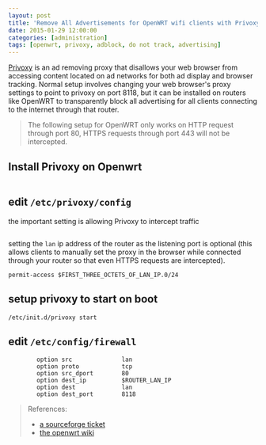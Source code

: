 ```yaml
---
layout: post
title: 'Remove All Advertisements for OpenWRT wifi clients with Privoxy'
date: 2015-01-29 12:00:00
categories: [administration]
tags: [openwrt, privoxy, adblock, do not track, advertising]
---
```


[Privoxy](http://www.privoxy.org/) is an ad removing proxy that disallows your
web browser from accessing content located on ad networks for both ad display
and browser tracking. Normal setup involves changing your web browser's proxy
settings to point to privoxy on port 8118, but it can be installed on routers
like OpenWRT to transparently block all advertising for all clients connecting
to the internet through that router.

> The following setup for OpenWRT only works on HTTP request through port 80,
> HTTPS requests through port 443 will not be intercepted.

## Install Privoxy on Openwrt

```opkg install privoxy

```

## edit `/etc/privoxy/config`

the important setting is allowing Privoxy to intercept traffic

```accept-intercepted-requests 1

```

setting the `lan` ip address of the router as the listening port is optional
(this allows clients to manually set the proxy in the browser while connected
through your router so that even HTTPS requests are intercepted).

```listen-address $ROUTER_LAN_IP:8118
permit-access $FIRST_THREE_OCTETS_OF_LAN_IP.0/24
```

## setup privoxy to start on boot

```/etc/init.d/privoxy enable
/etc/init.d/privoxy start
```

## edit `/etc/config/firewall`

```config redirect
        option src              lan
        option proto            tcp
        option src_dport        80
        option dest_ip          $ROUTER_LAN_IP
        option dest             lan
        option dest_port        8118
```

> References:
>
> - [a sourceforge
>   ticket](http://sourceforge.net/p/ijbswa/support-requests/1576/)
> - [the openwrt wiki](http://wiki.openwrt.org/doc/howto/proxy.privoxy)
